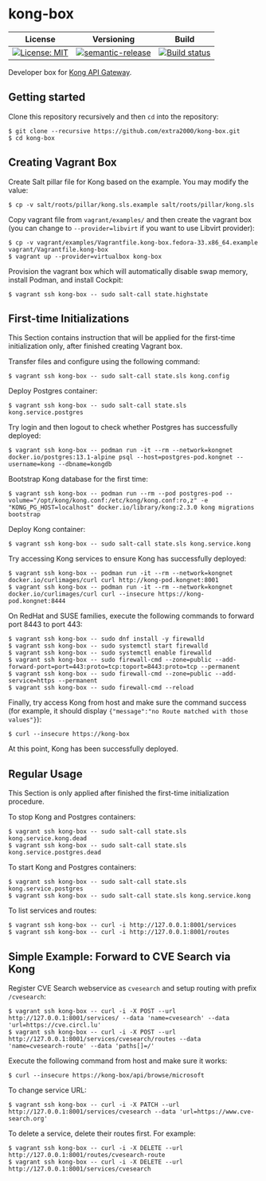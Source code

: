 # kong-box

| License | Versioning | Build |
| ------- | ---------- | ----- |
| [![License: MIT](https://img.shields.io/badge/License-MIT-yellow.svg)](https://opensource.org/licenses/MIT) | [![semantic-release](https://img.shields.io/badge/%20%20%F0%9F%93%A6%F0%9F%9A%80-semantic--release-e10079.svg)](https://github.com/semantic-release/semantic-release) | [![Build status](https://ci.appveyor.com/api/projects/status/n2s2jbymxdo7c29m/branch/master?svg=true)](https://ci.appveyor.com/project/nikAizuddin/kong-box/branch/master) |

Developer box for [Kong API Gateway](https://github.com/Kong/kong).


## Getting started

Clone this repository recursively and then `cd` into the repository:
```
$ git clone --recursive https://github.com/extra2000/kong-box.git
$ cd kong-box
```


## Creating Vagrant Box

Create Salt pillar file for Kong based on the example. You may modify the value:
```
$ cp -v salt/roots/pillar/kong.sls.example salt/roots/pillar/kong.sls
```

Copy vagrant file from `vagrant/examples/` and then create the vagrant box (you can change to `--provider=libvirt` if you want to use Libvirt provider):
```
$ cp -v vagrant/examples/Vagrantfile.kong-box.fedora-33.x86_64.example vagrant/Vagrantfile.kong-box
$ vagrant up --provider=virtualbox kong-box
```

Provision the vagrant box which will automatically disable swap memory, install Podman, and install Cockpit:
```
$ vagrant ssh kong-box -- sudo salt-call state.highstate
```


## First-time Initializations

This Section contains instruction that will be applied for the first-time initialization only, after finished creating Vagrant box.

Transfer files and configure using the following command:
```
$ vagrant ssh kong-box -- sudo salt-call state.sls kong.config
```

Deploy Postgres container:
```
$ vagrant ssh kong-box -- sudo salt-call state.sls kong.service.postgres
```

Try login and then logout to check whether Postgres has successfully deployed:
```
$ vagrant ssh kong-box -- podman run -it --rm --network=kongnet docker.io/postgres:13.1-alpine psql --host=postgres-pod.kongnet --username=kong --dbname=kongdb
```

Bootstrap Kong database for the first time:
```
$ vagrant ssh kong-box -- podman run --rm --pod postgres-pod --volume="/opt/kong/kong.conf:/etc/kong/kong.conf:ro,z" -e "KONG_PG_HOST=localhost" docker.io/library/kong:2.3.0 kong migrations bootstrap
```

Deploy Kong container:
```
$ vagrant ssh kong-box -- sudo salt-call state.sls kong.service.kong
```

Try accessing Kong services to ensure Kong has successfully deployed:
```
$ vagrant ssh kong-box -- podman run -it --rm --network=kongnet docker.io/curlimages/curl curl http://kong-pod.kongnet:8001
$ vagrant ssh kong-box -- podman run -it --rm --network=kongnet docker.io/curlimages/curl curl --insecure https://kong-pod.kongnet:8444
```

On RedHat and SUSE families, execute the following commands to forward port 8443 to port 443:
```
$ vagrant ssh kong-box -- sudo dnf install -y firewalld
$ vagrant ssh kong-box -- sudo systemctl start firewalld
$ vagrant ssh kong-box -- sudo systemctl enable firewalld
$ vagrant ssh kong-box -- sudo firewall-cmd --zone=public --add-forward-port=port=443:proto=tcp:toport=8443:proto=tcp --permanent
$ vagrant ssh kong-box -- sudo firewall-cmd --zone=public --add-service=https --permanent
$ vagrant ssh kong-box -- sudo firewall-cmd --reload
```

Finally, try access Kong from host and make sure the command success (for example, it should display `{"message":"no Route matched with those values"}`):
```
$ curl --insecure https://kong-box
```

At this point, Kong has been successfully deployed.


## Regular Usage

This Section is only applied after finished the first-time initialization procedure.

To stop Kong and Postgres containers:
```
$ vagrant ssh kong-box -- sudo salt-call state.sls kong.service.kong.dead
$ vagrant ssh kong-box -- sudo salt-call state.sls kong.service.postgres.dead
```

To start Kong and Postgres containers:
```
$ vagrant ssh kong-box -- sudo salt-call state.sls kong.service.postgres
$ vagrant ssh kong-box -- sudo salt-call state.sls kong.service.kong
```

To list services and routes:
```
$ vagrant ssh kong-box -- curl -i http://127.0.0.1:8001/services
$ vagrant ssh kong-box -- curl -i http://127.0.0.1:8001/routes
```


## Simple Example: Forward to CVE Search via Kong

Register CVE Search webservice as `cvesearch` and setup routing with prefix `/cvesearch`:
```
$ vagrant ssh kong-box -- curl -i -X POST --url http://127.0.0.1:8001/services/ --data 'name=cvesearch' --data 'url=https://cve.circl.lu'
$ vagrant ssh kong-box -- curl -i -X POST --url http://127.0.0.1:8001/services/cvesearch/routes --data 'name=cvesearch-route' --data 'paths[]=/'
```

Execute the following command from host and make sure it works:
```
$ curl --insecure https://kong-box/api/browse/microsoft
```

To change service URL:
```
$ vagrant ssh kong-box -- curl -i -X PATCH --url http://127.0.0.1:8001/services/cvesearch --data 'url=https://www.cve-search.org'
```

To delete a service, delete their routes first. For example:
```
$ vagrant ssh kong-box -- curl -i -X DELETE --url http://127.0.0.1:8001/routes/cvesearch-route
$ vagrant ssh kong-box -- curl -i -X DELETE --url http://127.0.0.1:8001/services/cvesearch
```
